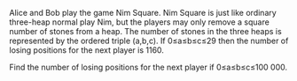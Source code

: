 

Alice and Bob play the game Nim Square.
Nim Square is just like ordinary three-heap normal play Nim, but the players may only remove a square number of stones from a heap.
The number of stones in the three heaps is represented by the ordered triple (a,b,c).
If 0&#8804;a&#8804;b&#8804;c&#8804;29 then the number of losing positions for the next player is 1160.


Find the number of losing positions for the next player if 0&#8804;a&#8804;b&#8804;c&#8804;100 000.

